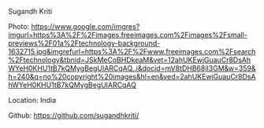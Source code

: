 Sugandh Kriti

Photo: https://www.google.com/imgres?imgurl=https%3A%2F%2Fimages.freeimages.com%2Fimages%2Fsmall-previews%2F01a%2Ftechnology-background-1632715.jpg&imgrefurl=https%3A%2F%2Fwww.freeimages.com%2Fsearch%2Ftechnology&tbnid=JSkMeCoBHDkeaM&vet=12ahUKEwjGuauCr8DsAhWYeH0KHU1tB7kQMygBegUIARCqAQ..i&docid=mV8tDHB68jI3GM&w=359&h=240&q=no%20copyright%20images&hl=en&ved=2ahUKEwjGuauCr8DsAhWYeH0KHU1tB7kQMygBegUIARCqAQ

Location: India

Github: https://github.com/sugandhkriti/
